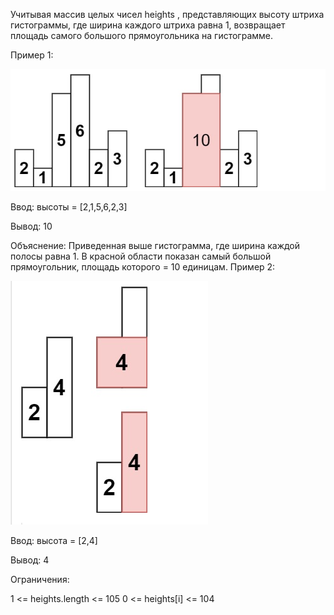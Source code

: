 Учитывая массив целых чисел heights , представляющих высоту штриха гистограммы, где ширина каждого штриха равна 1, возвращает площадь самого большого прямоугольника на гистограмме.

 

Пример 1:

![alt text](image.png)

Ввод: высоты = [2,1,5,6,2,3]

Вывод: 10

Объяснение: Приведенная выше гистограмма, где ширина каждой полосы равна 1.
В красной области показан самый большой прямоугольник, площадь которого = 10 единицам.
Пример 2:

![alt text](image-1.png)

Ввод: высота = [2,4]

Вывод: 4
 

Ограничения:

1 <= heights.length <= 105
0 <= heights[i] <= 104
